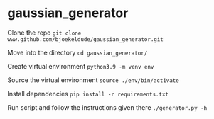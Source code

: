 # gaussian_generator

Clone the repo
```git clone www.github.com/bjoekeldude/gaussian_generator.git```

Move into the directory
```cd gaussian_generator/```

Create virtual environment
```python3.9 -m venv env```

Source the virtual environment
```source ./env/bin/activate```

Install dependencies
```pip install -r requirements.txt```

Run script and follow the instructions given there
```./generator.py -h```
